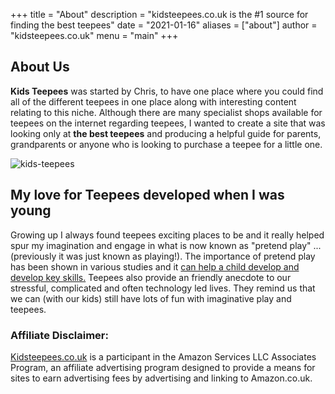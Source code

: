 +++
title = "About"
description = "kidsteepees.co.uk is the #1 source for finding the best teepees"
date = "2021-01-16"
aliases = ["about"]
author = "kidsteepees.co.uk"
menu = "main"
+++

## About Us

**Kids Teepees** was started by Chris, to have one place where you could find all of the different teepees in one place along with interesting content relating to this niche.  Although there are many specialist shops available for teepees on the internet regarding teepees, I wanted to create a site that was looking only at **the best teepees** and producing a helpful guide for parents, grandparents or anyone who is looking to purchase a teepee for a little one.

![kids-teepees](https://cdn.pixabay.com/photo/2018/04/22/23/58/teepee-3342817_960_720.jpg)

## My love for Teepees developed when I was young

Growing up I always found teepees exciting places to be and it really helped spur my imagination and engage in what is now known as "pretend play"  ...(previously it was just known as playing!).  The importance of pretend play has been shown in various studies and it [can help a child develop and develop key skills.](https://www.scholastic.com/parents/kids-activities-and-printables/activities-for-kids/arts-and-craft-ideas/importance-pretend-play.html)  Teepees also provide an friendly anecdote to our stressful, complicated and often technology led lives.  They remind us that we can (with our kids) still have lots of fun with imaginative play and teepees.


### **Affiliate Disclaimer:**

[Kidsteepees.co.uk](/) is a participant in the Amazon Services LLC Associates Program, an affiliate advertising program designed to provide a means for sites to earn advertising fees by advertising and linking to Amazon.co.uk.
